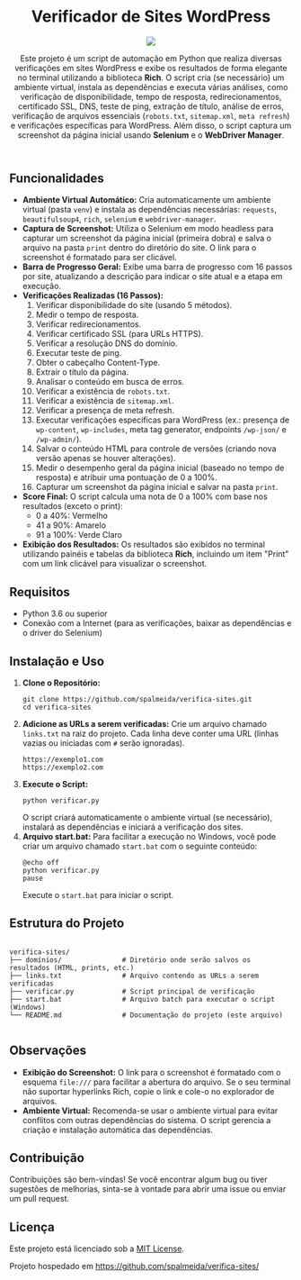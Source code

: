   <header>
    <h1>Verificador de Sites WordPress</h1>
    <image src="https://github.com/user-attachments/assets/ea4e27b6-c29c-4f8c-9ffb-114e2718dabe" />
    <p>
      Este projeto é um script de automação em Python que realiza diversas verificações em sites WordPress e exibe os resultados de forma elegante no terminal utilizando a biblioteca <strong>Rich</strong>. O script cria (se necessário) um ambiente virtual, instala as dependências e executa várias análises, como verificação de disponibilidade, tempo de resposta, redirecionamentos, certificado SSL, DNS, teste de ping, extração de título, análise de erros, verificação de arquivos essenciais (<code>robots.txt</code>, <code>sitemap.xml</code>, <code>meta refresh</code>) e verificações específicas para WordPress. Além disso, o script captura um screenshot da página inicial usando <strong>Selenium</strong> e o <strong>WebDriver Manager</strong>.
    </p>
  </header>

  <section class="section">
    <h2>Funcionalidades</h2>
    <ul>
      <li><strong>Ambiente Virtual Automático:</strong> Cria automaticamente um ambiente virtual (pasta <code>venv</code>) e instala as dependências necessárias: <code>requests</code>, <code>beautifulsoup4</code>, <code>rich</code>, <code>selenium</code> e <code>webdriver-manager</code>.</li>
      <li><strong>Captura de Screenshot:</strong> Utiliza o Selenium em modo headless para capturar um screenshot da página inicial (primeira dobra) e salva o arquivo na pasta <code>print</code> dentro do diretório do site. O link para o screenshot é formatado para ser clicável.</li>
      <li><strong>Barra de Progresso Geral:</strong> Exibe uma barra de progresso com 16 passos por site, atualizando a descrição para indicar o site atual e a etapa em execução.</li>
      <li><strong>Verificações Realizadas (16 Passos):</strong>
        <ol>
          <li>Verificar disponibilidade do site (usando 5 métodos).</li>
          <li>Medir o tempo de resposta.</li>
          <li>Verificar redirecionamentos.</li>
          <li>Verificar certificado SSL (para URLs HTTPS).</li>
          <li>Verificar a resolução DNS do domínio.</li>
          <li>Executar teste de ping.</li>
          <li>Obter o cabeçalho Content-Type.</li>
          <li>Extrair o título da página.</li>
          <li>Analisar o conteúdo em busca de erros.</li>
          <li>Verificar a existência de <code>robots.txt</code>.</li>
          <li>Verificar a existência de <code>sitemap.xml</code>.</li>
          <li>Verificar a presença de meta refresh.</li>
          <li>Executar verificações específicas para WordPress (ex.: presença de <code>wp-content</code>, <code>wp-includes</code>, meta tag generator, endpoints <code>/wp-json/</code> e <code>/wp-admin/</code>).</li>
          <li>Salvar o conteúdo HTML para controle de versões (criando nova versão apenas se houver alterações).</li>
          <li>Medir o desempenho geral da página inicial (baseado no tempo de resposta) e atribuir uma pontuação de 0 a 100%.</li>
          <li>Capturar um screenshot da página inicial e salvar na pasta <code>print</code>.</li>
        </ol>
      </li>
      <li><strong>Score Final:</strong> O script calcula uma nota de 0 a 100% com base nos resultados (exceto o print):
        <ul>
          <li>0 a 40%: Vermelho</li>
          <li>41 a 90%: Amarelo</li>
          <li>91 a 100%: Verde Claro</li>
        </ul>
      </li>
      <li><strong>Exibição dos Resultados:</strong> Os resultados são exibidos no terminal utilizando painéis e tabelas da biblioteca <strong>Rich</strong>, incluindo um item "Print" com um link clicável para visualizar o screenshot.</li>
    </ul>
  </section>

  <section class="section">
    <h2>Requisitos</h2>
    <ul>
      <li>Python 3.6 ou superior</li>
      <li>Conexão com a Internet (para as verificações, baixar as dependências e o driver do Selenium)</li>
    </ul>
  </section>

  <section class="section">
    <h2>Instalação e Uso</h2>
    <ol>
      <li><strong>Clone o Repositório:</strong>
        <pre><code>git clone https://github.com/spalmeida/verifica-sites.git
cd verifica-sites</code></pre>
      </li>
      <li><strong>Adicione as URLs a serem verificadas:</strong>  
          Crie um arquivo chamado <code>links.txt</code> na raiz do projeto. Cada linha deve conter uma URL (linhas vazias ou iniciadas com <code>#</code> serão ignoradas).
          <pre><code>https://exemplo1.com
https://exemplo2.com</code></pre>
      </li>
      <li><strong>Execute o Script:</strong>
          <pre><code>python verificar.py</code></pre>
          O script criará automaticamente o ambiente virtual (se necessário), instalará as dependências e iniciará a verificação dos sites.
      </li>
      <li><strong>Arquivo start.bat:</strong>  
          Para facilitar a execução no Windows, você pode criar um arquivo chamado <code>start.bat</code> com o seguinte conteúdo:
          <pre><code>@echo off
python verificar.py
pause</code></pre>
          Execute o <code>start.bat</code> para iniciar o script.
      </li>
    </ol>
  </section>

  <section class="section">
    <h2>Estrutura do Projeto</h2>
    <pre><code>
verifica-sites/
├── domínios/               # Diretório onde serão salvos os resultados (HTML, prints, etc.)
├── links.txt               # Arquivo contendo as URLs a serem verificadas
├── verificar.py            # Script principal de verificação
├── start.bat               # Arquivo batch para executar o script (Windows)
└── README.md               # Documentação do projeto (este arquivo)
    </code></pre>
  </section>

  <section class="section">
    <h2>Observações</h2>
    <ul>
      <li><strong>Exibição do Screenshot:</strong>  
          O link para o screenshot é formatado com o esquema <code>file:///</code> para facilitar a abertura do arquivo. Se o seu terminal não suportar hyperlinks Rich, copie o link e cole-o no explorador de arquivos.
      </li>
      <li><strong>Ambiente Virtual:</strong>  
          Recomenda-se usar o ambiente virtual para evitar conflitos com outras dependências do sistema. O script gerencia a criação e instalação automática das dependências.
      </li>
    </ul>
  </section>

  <section class="section">
    <h2>Contribuição</h2>
    <p>
      Contribuições são bem-vindas! Se você encontrar algum bug ou tiver sugestões de melhorias, sinta-se à vontade para abrir uma issue ou enviar um pull request.
    </p>
  </section>

  <section class="section">
    <h2>Licença</h2>
    <p class="license">
      Este projeto está licenciado sob a <a href="https://opensource.org/licenses/MIT" target="_blank">MIT License</a>.
    </p>
  </section>

  <footer>
    <p>Projeto hospedado em <a href="https://github.com/spalmeida/verifica-sites/" target="_blank">https://github.com/spalmeida/verifica-sites/</a></p>
  </footer>
